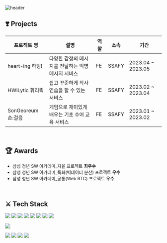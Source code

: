 ![header](https://capsule-render.vercel.app/api?type=rect&color=timeGradient&height=120&section=header&text=Ga%20Eun&fontSize=50&fontColor=ffffff)

<!--
**haegomm/haegomm** is a ✨ _special_ ✨ repository because its `README.md` (this file) appears on your GitHub profile.

Here are some ideas to get you started:

- 🔭 I’m currently working on ...
- 🌱 I’m currently learning ...
- 👯 I’m looking to collaborate on ...
- 🤔 I’m looking for help with ...
- 💬 Ask me about ...
- 📫 How to reach me: ...
- 😄 Pronouns: ...
- ⚡ Fun fact: ...
-->

## ❣️ Projects

|프로젝트 명|설명|역할|소속|기간|
|------|---|---|---|---|
|heart-ing 하팅!|다양한 감정의 메시지를 전달하는 익명 메시지 서비스|FE|SSAFY|2023.04 ~ 2023.05|
|HWILytic 휘리릭|쉽고 꾸준하게 작사 연습을 할 수 있는 서비스|FE|SSAFY|2023.02 ~ 2023.04|
|SonGeoreum 손:걸음|게임으로 재미있게 배우는 기초 수어 교육 서비스|FE|SSAFY|2023.01 ~ 2023.02|

<br>

## 🏆 Awards

* 삼성 청년 SW 아카데미_자율 프로젝트 **최우수**
* 삼성 청년 SW 아카데미_특화(빅데이터 분산) 프로젝트 **우수**
* 삼성 청년 SW 아카데미_공통(Web RTC) 프로젝트 **우수**

<br>

## ⚔️ Tech Stack

<img src="https://img.shields.io/badge/Javascript-F7DF1E?style=flat&logo=javascript&logoColor=white"/></a>
<img src="https://img.shields.io/badge/Typescript-3178C6?style=flat&logo=typescript&logoColor=white"/></a>
<img src="https://img.shields.io/badge/React-61DAFB?style=flat&logo=react&logoColor=white"/></a>
<img src="https://img.shields.io/badge/Redux-764ABC?style=flat&logo=redux&logoColor=white"/></a>
<img src="https://img.shields.io/badge/Rcoil-3578E5?style=flat&logo=recoil&logoColor=white"/></a>
<img src="https://img.shields.io/badge/HTML5-E34F26?style=flat&logo=html5&logoColor=white"/></a>
<img src="https://img.shields.io/badge/CSS3-1572B6?style=flat&logo=css3&logoColor=white"/></a>
<img src="https://img.shields.io/badge/Python-3776AB?style=flat&logo=python&logoColor=white"/></a>

<img src="https://img.shields.io/badge/Figma-F24E1E?style=flat&logo=figma&logoColor=white"/></a>

<img src="https://img.shields.io/badge/Git-F05032?style=flat&logo=git&logoColor=white"/></a>
<img src="https://img.shields.io/badge/Github-181717?style=flat&logo=github&logoColor=white"/></a>
<img src="https://img.shields.io/badge/Notion-000000?style=flat&logo=notion&logoColor=white"/></a>
<img src="https://img.shields.io/badge/Jira-0052CC?style=flat&logo=jira&logoColor=white"/></a>
